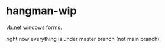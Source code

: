 # hangman-wip
vb.net windows forms. 

right now everything is under master branch (not main branch)
